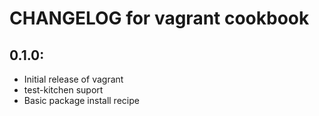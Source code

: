 # CHANGELOG for vagrant cookbook

## 0.1.0:

* Initial release of vagrant
* test-kitchen suport
* Basic package install recipe
